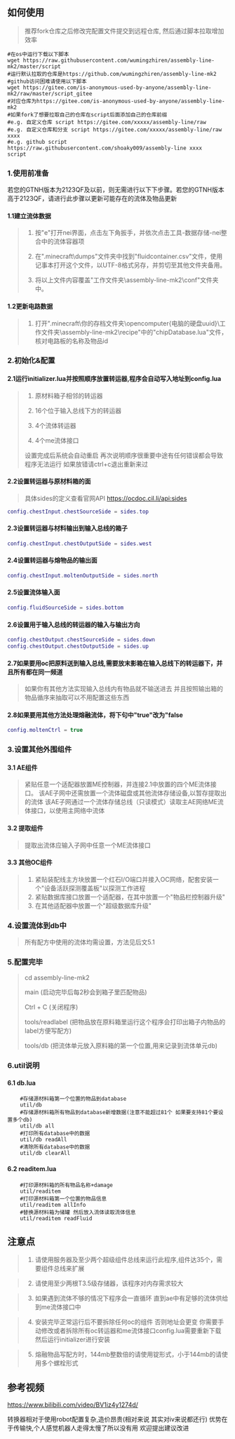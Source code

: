 ## 如何使用
>推荐fork仓库之后修改完配置文件提交到远程仓库,
>然后通过脚本拉取增加效率
```shell script
#在os中运行下载以下脚本
wget https://raw.githubusercontent.com/wumingzhiren/assembly-line-mk2/master/script
#运行默认拉取的仓库是https://github.com/wumingzhiren/assembly-line-mk2 
#github访问困难请使用以下脚本
wget https://gitee.com/is-anonymous-used-by-anyone/assembly-line-mk2/raw/master/script_gitee
#对应仓库为https://gitee.com/is-anonymous-used-by-anyone/assembly-line-mk2
#如果fork了想要拉取自己的仓库在script后面添加自己的仓库前缀
#e.g. 自定义仓库 script https://gitee.com/xxxxx/assembly-line/raw
#e.g. 自定义仓库和分支 script https://gitee.com/xxxxx/assembly-line/raw xxxx
#e.g. github script https://raw.githubusercontent.com/shoaky009/assembly-line xxxx
script
```


### 1.使用前准备

若您的GTNH版本为2123QF及以前，则无需进行以下下步骤。若您的GTNH版本高于2123QF，请进行此步骤以更新可能存在的流体及物品更新

#### 1.1建立流体数据
>
> 1. 按"e"打开nei界面，点击左下角扳手，并依次点击工具-数据存储-nei整合中的流体容器项
>
> 2. 在".minecraft\dumps\"文件夹中找到"fluidcontainer.csv"文件，使用记事本打开这个文件，以UTF-8格式另存，并剪切至其他文件夹备用。
>
> 3. 将以上文件内容覆盖"工作文件夹\assembly-line-mk2\conf\"文件夹中。

#### 1.2更新电路数据
> 
> 1. 打开".minecraft\你的存档文件夹\opencomputer\{电脑的硬盘uuid}\工作文件夹\assembly-line-mk2\recipe\"中的"chipDatabase.lua"文件，核对电路板的名称及物品id


### 2.初始化&配置

#### 2.1运行initializer.lua并按照顺序放置转运器,程序会自动写入地址到config.lua
> 1. 原材料箱子相邻的转运器
> 
> 2. 16个位于输入总线下方的转运器
> 
> 3. 4个流体转运器
> 
> 4. 4个me流体接口
> 
> 设置完成后系统会自动重启
> 再次说明顺序很重要中途有任何错误都会导致程序无法运行 如果放错请ctrl+c退出重新来过

#### 2.2设置转运器与原材料箱的面
>具体sides的定义查看官网API https://ocdoc.cil.li/api:sides
```lua
config.chestInput.chestSourceSide = sides.top
```
#### 2.3设置转运器与材料输出到输入总线的箱子
```lua
config.chestInput.chestOutputSide = sides.west
```
#### 2.4设置转运器与熔物品的输出面
```lua
config.chestInput.moltenOutputSide = sides.north
```
#### 2.5设置流体输入面
```lua
config.fluidSourceSide = sides.bottom
```
#### 2.6设置用于输入总线的转运器的输入与输出方向
```lua
config.chestOutput.chestSourceSide = sides.down
config.chestOutput.chestOutputSide = sides.up
```

#### 2.7如果要用oc把原料送到输入总线,需要放末影箱在输入总线下的转运器下，并且所有都在同一频道
>如果你有其他方法实现输入总线内有物品就不输送进去 并且按照输出箱的物品循序来抽取可以不用配置这些东西

#### 2.8如果要用其他方法处理熔融流体，将下句中"true"改为"false
```lua
config.moltenCtrl = true
```

### 3.设置其他外围组件

#### 3.1 AE组件
>紧贴任意一个适配器放置ME控制器，并连接2.1中放置的四个ME流体接口。
>该AE子网中还需放置一个流体磁盘或其他流体存储设备,以暂存提取出的流体
>该AE子网通过一个流体存储总线（只读模式）读取主AE网络ME流体接口，以使用主网络中流体
#### 3.2 提取组件
>提取出流体应输入子网中任意一个ME流体接口
#### 3.3 其他OC组件
>1. 紧贴装配线主方块放置一个红石I/O端口并接入OC网络，配套安装一个"设备活跃探测覆盖板"以探测工作进程
>2. 紧贴数据库接口放置一个适配器，在其中放置一个"物品栏控制器升级"
>3. 在其他适配器中放置一个"超级数据库升级"
 
### 4.设置流体到db中

>所有配方中使用的流体均需设置，方法见后文5.1

### 5.配置完毕
>cd assembly-line-mk2
>
>main (启动完毕后每2秒会到箱子里匹配物品)
>
>Ctrl + C (关闭程序)
>
>tools/readlabel (把物品放在原料箱里运行这个程序会打印出箱子内物品的label方便写配方)
>
>tools/db (把流体单元放入原料箱的第一个位置,用来记录到流体单元db)


### 6.util说明

#### 6.1 db.lua
```shell
    #存储源材料箱第一个位置的物品到database
    util/db
    #存储源材料箱所有物品到database新增数据(注意不能超过81个 如果要支持81个要设置多个db)
    util/db all
    #打印所有database中的数据
    util/db readAll
    #清除所有database中的数据
    util/db clearAll
```
#### 6.2 readitem.lua
```shell
    #打印源材料箱的所有物品名称+damage
    util/readitem
    #打印源材料箱第一个位置的物品信息
    util/readitem allInfo
    #替换源材料箱为储罐 然后放入流体读取流体信息
    util/readitem readFluid
```

## 注意点

> 1. 请使用服务器及至少两个超级组件总线来运行此程序,组件达35个，需要组件总线来扩展

> 2. 请使用至少两根T3.5级存储器，该程序对内存需求较大

> 3. 如果遇到流体不够的情况下程序会一直循环 直到ae中有足够的流体供给到me流体接口中

> 4. 安装完毕正常运行后不要拆除任何oc的组件 否则地址会更变 你需要手动修改或者拆除所有oc转运器和me流体接口config.lua需要重新下载 然后运行initializer进行安装

> 5. 熔融物品写配方时，144mb整数倍的请使用锭形式，小于144mb的请使用多个螺栓形式


## 参考视频
https://www.bilibili.com/video/BV1iz4y1274d/

转换器相对于使用robot配置复杂,造价昂贵(相对来说 其实对iv来说都还行)
优势在于传输快,个人感觉机器人走得太慢了所以没有用
欢迎提出建议改进
